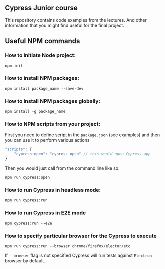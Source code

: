 ## Cypress Junior course

This repository contains code examples from the lectures. And other information that you might find useful for the final project.

## Useful NPM commands

### How to initiate Node project:

`npm init`

### How to install NPM packages:

`npm install package_name --save-dev`

### How to install NPM packages globally:

`npm install -g package_name`

### How to NPM scripts from your project:

First you need to define script in the `package.json` (see examples) and then you can use it to perform various actions

``` javascript
"scripts": {
    "cypress:open": "cypress open" // this would open Cypress app
}
```

Then you would just call from the command line like so: 

`npm run cypress:open`

### How to run Cypress in headless mode:

`npm run cypress:run`

### How to run Cypress in E2E mode 


`npm cypress:run --e2e`

### How to specify particular browser for the Cypress to execute

`npm run cypress:run --browser chrome/firefox/elector/etc`

If `--browser` flag is not specified Cypress will run tests against `Electron` browser by default.
